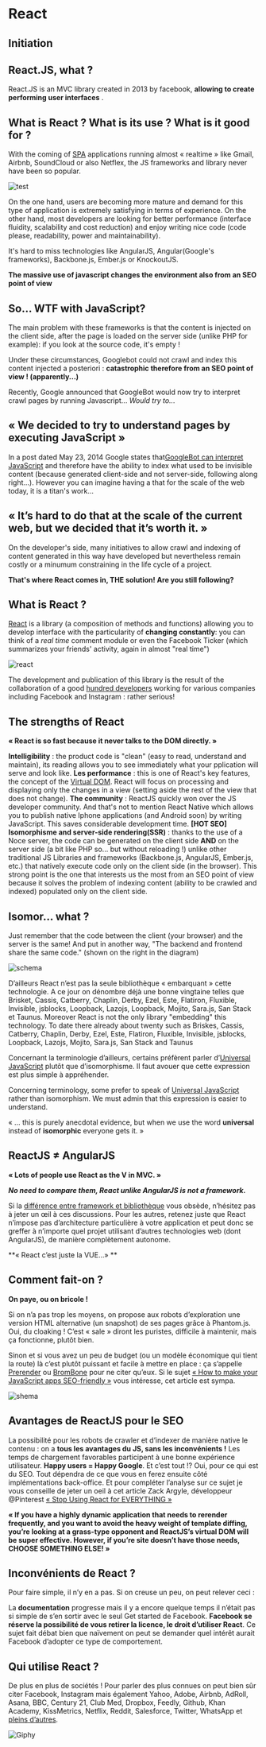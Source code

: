 # React

## Initiation

## React.JS, what ?
React.JS is an MVC library created in 2013 by facebook, **allowing to create performing user interfaces**
.

## What is React ? What is its use ? What is it good for ?

With the coming of [SPA](https://en.wikipedia.org/wiki/Single-page_application) applications running almost « realtime » like Gmail, Airbnb, SoundCloud or also Netflex, the JS frameworks and library never have been so popular.

![test](http://blog.altima-agency.com/wp-content/uploads/2015/08/nerd-seo.png)

On the one hand, users are becoming more mature and demand for this type of application is extremely satisfying in terms of experience. On the other hand, most developers are looking for better performance (interface fluidity, scalability and cost reduction) and enjoy writing nice code (code please, readability, power and maintainability).

It's hard to miss technologies like AngularJS, Angular(Google's frameworks), Backbone.js, Ember.js or KnockoutJS.

**The massive use of javascript changes the environment also from an SEO point of view**

## So… WTF with JavaScript?

The main problem with these frameworks is that the content is injected on the client side, after the page is loaded on the server side (unlike PHP for example): if you look at the source code, it's empty !

Under these circumstances, Googlebot could not crawl and index this content injected a posteriori : **catastrophic therefore from an SEO point of view ! (apparently...)**

Recently, Google announced that GoogleBot would now try to interpret crawl pages by running Javascript... *Would try to...*

## « We decided to try to understand pages by executing JavaScript »

In a post dated May 23, 2014 Google states that[GoogleBot can interpret JavaScript](https://webmasters.googleblog.com/2014/05/understanding-web-pages-better.html) and therefore have the ability to index what used to be invisible content (because generated client-side and not server-side, following along right...). However you can imagine having a that for the scale of the web today, it is a titan's work...

## « It’s hard to do that at the scale of the current web, but we decided that it’s worth it. »

On the developer's side, many initiatives to allow crawl and indexing of content generated in this way have developed but nevertheless remain costly or a minumum constraining in the life cycle of a project.

**That's where React comes in, THE solution! Are you still following?**

## What is React ?

[React](https://en.wikipedia.org/wiki/React_%28JavaScript_library%29) is a library (a composition of methods and functions) allowing you to develop interface with the particularity of **changing constantly**: you can think of a *real time* comment module or even the Facebook Ticker (which summarizes your friends' activity, again in almost "real time")

![react](http://blog.altima-agency.com/wp-content/uploads/2015/08/ticker.png)

The development and publication of this library is the result of the collaboration of a good [hundred developers](https://reactjs.org/acknowledgements.html) working for various companies including Facebook and Instagram : rather serious!

## The strengths of React

**« React is so fast because it never talks to the DOM directly. »**

**Intelligibility** : the product code is "clean" (easy to read, understand and maintain), its reading allows you to see immediately what your pplication will serve and look like.
**Les performance** : this is one of React's key features, the concept of the [Virtual DOM](https://reactjs.org/docs/refs-and-the-dom.html). React will focus on processing and displaying only the changes in a view (setting aside the rest of the view that does not change).
**The community** : ReactJS quickly won over the JS developer community. And that's not to mention React Native which allows you to publish native Iphone applications (and Android soon) by writing JavaScript. This saves considerable development time.
**[HOT SEO] Isomorphisme and server-side rendering(SSR)** : thanks to the use of a Noce server, the code can be generated on the client side **AND** on the server side (a bit like PHP so... but without reloading !) unlike other traditional JS Libraries and frameworks (Backbone.js, AngularJS, Ember.js, etc.) that natively execute code only on the client side (in the browser). This strong point is the one that interests us the most from an SEO point of view because it solves the problem of indexing content (ability to be crawled and indexed) populated only on the client side.

## Isomor… what ?

Just remember that the code between the client (your browser) and the server is the same! And put in another way, "The backend and frontend share the same code." (shown on the right in the diagram)

![schema](http://blog.altima-agency.com/wp-content/uploads/2015/08/isomorphisme.png)

D’ailleurs React n’est pas la seule bibliothèque « embarquant » cette technologie. A ce jour on dénombre déjà une bonne vingtaine telles que Brisket, Cassis, Catberry, Chaplin, Derby, Ezel, Este, Flatiron, Fluxible, Invisible, jsblocks, Loopback, Lazojs, Loopback, Mojito, Sara.js, San Stack et Taunus.
Moreover React is not the only library "embedding" this technology. To date there already about twenty such as Briskes, Cassis, Catberry, Chaplin, Derby, Ezel, Este, Flatiron, Fluxible, Invisible, jsblocks, Loopback, Lazojs, Mojito, Sara.js, San Stack and Taunus

Concernant la terminologie d’ailleurs, certains préfèrent parler d’[Universal JavaScript](https://medium.com/@mjackson/universal-javascript-4761051b7ae9) plutôt que d’isomorphisme. Il faut avouer que cette expression est plus simple à appréhender.

Concerning terminology, some prefer to speak of [Universal JavaScript](https://medium.com/@mjackson/universal-javascript-4761051b7ae9) rather than isomorphism. We must admin that this expression is easier to understand.

« … this is purely anecdotal evidence, but when we use the word **universal** instead of **isomorphic** everyone gets it. »

## ReactJS ≠ AngularJS

**« Lots of people use React as the V in MVC. »**

***No need to compare them, React unlike AngularJS is not a framework.***

Si la [différence entre framework et bibliothèque](https://stackoverflow.com/questions/148747/what-is-the-difference-between-a-framework-and-a-library) vous obsède, n’hésitez pas à jeter un œil à ces discussions. Pour les autres, retenez juste que React n’impose pas d’architecture particulière à votre application et peut donc se greffer à n’importe quel projet utilisant d’autres technologies web (dont AngularJS), de manière complètement autonome.

**« React c’est juste la VUE…» **

## Comment fait-on ?

**On paye, ou on bricole !**

Si on n’a pas trop les moyens, on propose aux robots d’exploration une version HTML alternative (un snapshot) de ses pages grâce à Phantom.js. Oui, du cloaking ! C’est « sale » diront les puristes, difficile à maintenir, mais ça fonctionne, plutôt bien.

Sinon et si vous avez un peu de budget (ou un modèle économique qui tient la route) là c’est plutôt puissant et facile à mettre en place : ça s’appelle [Prerender](https://prerender.io/) ou [BromBone](http://www.brombone.com/) pour ne citer qu’eux. Si le sujet [« How to make your JavaScript apps SEO-friendly  »](http://odino.org/how-to-make-your-javascript-apps-seo-friendly/) vous intéresse, cet article est sympa.

![shema](http://blog.altima-agency.com/wp-content/uploads/2015/08/brombone-seo.png)

## Avantages de ReactJS pour le SEO

La possibilité pour les robots de crawler et d’indexer de manière native le contenu : on a **tous les avantages du JS, sans les inconvénients !**
Les temps de chargement favorables participent à une bonne expérience utilisateur. **Happy users = Happy Google**.
Et c’est tout !?  Oui, pour ce qui est du SEO. Tout dépendra de ce que vous en ferez ensuite côté implémentations back-office.  Et pour compléter l’analyse sur ce sujet je vous conseille de jeter un oeil à cet article Zack Argyle, développeur @Pinterest [« Stop Using React for EVERYTHING »](https://medium.com/@zackargyle/stop-using-react-for-everything-c8297ac1a644)

**« If you have a highly dynamic application that needs to rerender frequently, and you want to avoid the heavy weight of template diffing, you’re looking at a grass-type opponent and ReactJS’s virtual DOM will be super effective. However, if you’re site doesn’t have those needs, CHOOSE SOMETHING ELSE! »**

## Inconvénients de React ?

Pour faire simple, il n’y en a pas. Si on creuse un peu, on peut relever ceci :

La **documentation** progresse mais il y a encore quelque temps il n’était pas si simple de s’en sortir avec le seul Get started de Facebook.
**Facebook se réserve la possibilité de vous retirer la licence, le droit d’utiliser React**. Ce sujet fait débat bien que naïvement on peut se demander quel intérêt aurait Facebook d’adopter ce type de comportement.

## Qui utilise React ?

De plus en plus de sociétés ! Pour parler des plus connues on peut bien sûr citer Facebook, Instagram mais également Yahoo, Adobe, Airbnb, AdRoll, Asana, BBC, Century 21, Club Med, Dropbox, Feedly, Github, Khan Academy, KissMetrics, Netflix, Reddit, Salesforce, Twitter, WhatsApp et [pleins d’autres](https://github.com/facebook/react/wiki/Sites-Using-React).

![Giphy](https://media1.tenor.com/images/00ecffdc7134e3fa132ebe3505d73ae4/tenor.gif?itemid=6117320)



